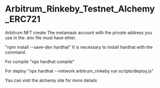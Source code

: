 # Arbitrum_Rinkeby_Testnet_Alchemy_ERC721
Arbitrum NFT create
The metamask account with the private address you use in the .env file must have ether.

"npm install --save-dev hardhat" It is necessary to install hardhat with the command.

For compile "npx hardhat compile"

For deploy "npx hardhat --network arbitrum_rinkeby run scripts/deploy.js"

You can visit the alchemy site for more details
